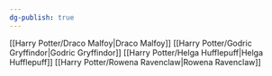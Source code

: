 ```yaml
---
dg-publish: true
---
```

[[Harry Potter/Draco Malfoy\|Draco Malfoy]]
[[Harry Potter/Godric Gryffindor\|Godric Gryffindor]]
[[Harry Potter/Helga Hufflepuff\|Helga Hufflepuff]]
[[Harry Potter/Rowena Ravenclaw\|Rowena Ravenclaw]]

